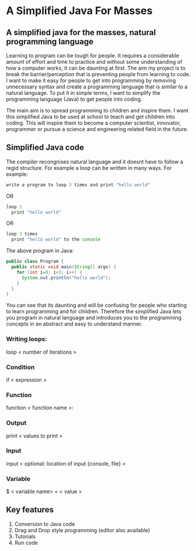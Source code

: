 # A Simplified Java For Masses
## A simplified java for the masses, natural programming language

Learning to program can be tough for people. It requires a considerable amount of effort and time to
practice and without some understanding of how a computer works, it can be daunting at first. The
aim my project is to break the barrier/perception that is preventing people from learning to code. I
want to make it easy for people to get into programming by removing unnecessary syntax and create
a programming language that is similar to a natural language. To put it in simple terms, I want to
simplify the programming language (Java) to get people into coding.


The main aim is to spread programming to children and inspire them. I want this simplified Java to be
used at school to teach and get children into coding. This will inspire them to become a computer
scientist, innovator, programmer or pursue a science and engineering related field in the future.


## Simplified Java code
The compiler recongnises natural language and it doesnt have to follow a regid structure. For example a loop can be written in many ways. For example:

```javascript
write a program to loop 3 times and print "hello world"
```

OR
```javascript
loop 3
  print "hello world"
```
OR

```javascript
loop 3 times
  print "hello world" to the console
```
The above program in Java:

```java
public class Program {
  public static void main(String[] args) {
    for (int i=0; i<3; i++) {
      System.out.println("hello world");
    }
  }
}
```
You can see that its daunting and will be confusing for people who starting to learn programming and for children. Therefore the simplified Java lets you program in natural language and introduces you to the programming concepts in an abstract and easy to understand manner.

### Writing loops:
loop &lt; number of iterations &gt;

### Condition
if &lt; expression &gt;

### Function
function &lt; function name &gt;:

### Output
print &lt; values to print &gt;

### Input
input &lt; optional: location of input {console, file} &gt;

### Variable
$ &lt; variable name> = &lt; value &gt;

## Key features
1. Conversion to Java code
2. Drag and Drop style programming (editor also available)
3. Tutorials
4. Run code
